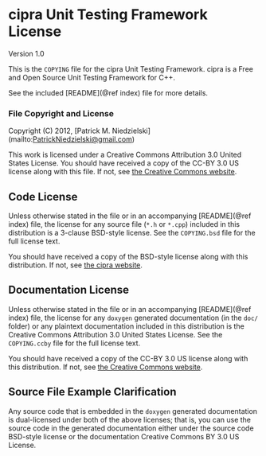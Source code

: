 <!-- -*- markdown -*- -->
# cipra Unit Testing Framework License
Version 1.0

This is the `COPYING` file for the cipra Unit Testing Framework.
cipra is a Free and Open Source Unit Testing Framework for C++.

See the included [README](@ref index) file for more details.

### File Copyright and License

Copyright (C) 2012, [Patrick M. Niedzielski]
                    (mailto:PatrickNiedzielski@gmail.com)

This work is licensed under a Creative Commons Attribution 3.0 United
States License. You should have received a copy of the CC-BY 3.0 US
license along with this file. If not, see
[the Creative Commons website](http://creativecommons.org/licenses/by/3.0/us).

## Code License

Unless otherwise stated in the file or in an accompanying
[README](@ref index) file, the license for any source file (`*.h` or
`*.cpp`) included in this distribution is a 3-clause BSD-style
license.  See the `COPYING.bsd` file for the full license text.

You should have received a copy of the BSD-style license along with
this distribution. If not, see
[the cipra website](https://gitorious.org/patrickniedzielski/pages/Cipra#Code+License++).

## Documentation License

Unless otherwise stated in the file or in an accompanying
[README](@ref index) file, the license for any `doxygen` generated
documentation (in the `doc/` folder) or any plaintext documentation
included in this distribution is the Creative Commons Attribution 3.0
United States License.  See the `COPYING.ccby` file for the full
license text.

You should have received a copy of the CC-BY 3.0 US
license along with this distribution. If not, see
[the Creative Commons website](http://creativecommons.org/licenses/by/3.0/us).

## Source File Example Clarification

Any source code that is embedded in the `doxygen` generated
documentation is dual-licensed under both of the above licenses; that
is, you can use the source code in the generated documentation either
under the source code BSD-style license or the documentation Creative
Commons BY 3.0 US License.
